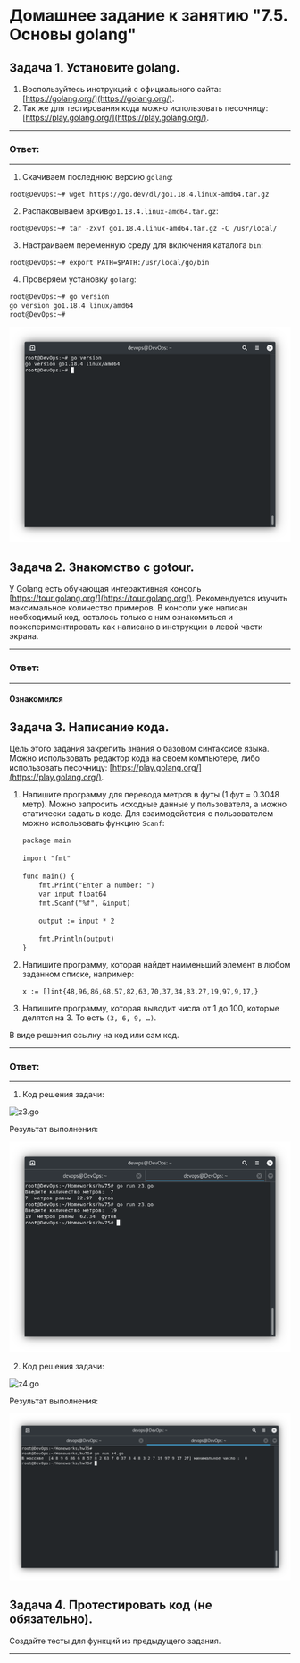 # Домашнее задание к занятию "7.5. Основы golang" 

## Задача 1. Установите golang.
1. Воспользуйтесь инструкций с официального сайта: [https://golang.org/](https://golang.org/).
2. Так же для тестирования кода можно использовать песочницу: [https://play.golang.org/](https://play.golang.org/).

---
### Ответ:
---

1. Скачиваем последнюю версию `golang`:

> 
    root@DevOps:~# wget https://go.dev/dl/go1.18.4.linux-amd64.tar.gz

2. Распаковываем архив`go1.18.4.linux-amd64.tar.gz`:

> 
    root@DevOps:~# tar -zxvf go1.18.4.linux-amd64.tar.gz -C /usr/local/

3. Настраиваем переменную среду для включения каталога `bin`:

> 
    root@DevOps:~# export PATH=$PATH:/usr/local/go/bin

4. Проверяем установку `golang`:

>
    root@DevOps:~# go version
    go version go1.18.4 linux/amd64
    root@DevOps:~#

![7_5_1.png](https://github.com/psvitov/devops-netology/blob/main/Homework/virt_homework_7_5/7_5_1.png)


## Задача 2. Знакомство с gotour.
У Golang есть обучающая интерактивная консоль [https://tour.golang.org/](https://tour.golang.org/). 
Рекомендуется изучить максимальное количество примеров. В консоли уже написан необходимый код, 
осталось только с ним ознакомиться и поэкспериментировать как написано в инструкции в левой части экрана.

---
### Ответ:
---

#### Ознакомился

## Задача 3. Написание кода. 
Цель этого задания закрепить знания о базовом синтаксисе языка. Можно использовать редактор кода 
на своем компьютере, либо использовать песочницу: [https://play.golang.org/](https://play.golang.org/).

1. Напишите программу для перевода метров в футы (1 фут = 0.3048 метр). Можно запросить исходные данные 
у пользователя, а можно статически задать в коде.
    Для взаимодействия с пользователем можно использовать функцию `Scanf`:
    ```
    package main
    
    import "fmt"
    
    func main() {
        fmt.Print("Enter a number: ")
        var input float64
        fmt.Scanf("%f", &input)
    
        output := input * 2
    
        fmt.Println(output)    
    }
    ```
 
2. Напишите программу, которая найдет наименьший элемент в любом заданном списке, например:
    ```
    x := []int{48,96,86,68,57,82,63,70,37,34,83,27,19,97,9,17,}
    ```
3. Напишите программу, которая выводит числа от 1 до 100, которые делятся на 3. То есть `(3, 6, 9, …)`.

В виде решения ссылку на код или сам код. 

---
### Ответ:
---

1. Код решения задачи:

![z3.go](https://github.com/psvitov/devops-netology/blob/main/Homework/virt_homework_7_5/z3.go)

Результат выполнения:

![7_5_2.png](https://github.com/psvitov/devops-netology/blob/main/Homework/virt_homework_7_5/7_5_2.png)

2. Код решения задачи:

![z4.go](https://github.com/psvitov/devops-netology/blob/main/Homework/virt_homework_7_5/z4.go)

Результат выполнения:

![7_5_3.png](https://github.com/psvitov/devops-netology/blob/main/Homework/virt_homework_7_5/7_5_3.png)

## Задача 4. Протестировать код (не обязательно).

Создайте тесты для функций из предыдущего задания. 

---
